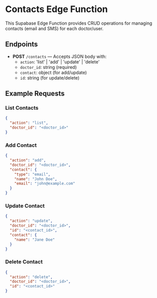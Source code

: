 # Contacts Edge Function

This Supabase Edge Function provides CRUD operations for managing contacts (email and SMS) for each doctor/user.

## Endpoints

- **POST** `/contacts` — Accepts JSON body with:
  - `action`: 'list' | 'add' | 'update' | 'delete'
  - `doctor_id`: string (required)
  - `contact`: object (for add/update)
  - `id`: string (for update/delete)

## Example Requests

### List Contacts
```json
{
  "action": "list",
  "doctor_id": "<doctor_id>"
}
```

### Add Contact
```json
{
  "action": "add",
  "doctor_id": "<doctor_id>",
  "contact": {
    "type": "email",
    "name": "John Doe",
    "email": "john@example.com"
  }
}
```

### Update Contact
```json
{
  "action": "update",
  "doctor_id": "<doctor_id>",
  "id": "<contact_id>",
  "contact": {
    "name": "Jane Doe"
  }
}
```

### Delete Contact
```json
{
  "action": "delete",
  "doctor_id": "<doctor_id>",
  "id": "<contact_id>"
}
``` 